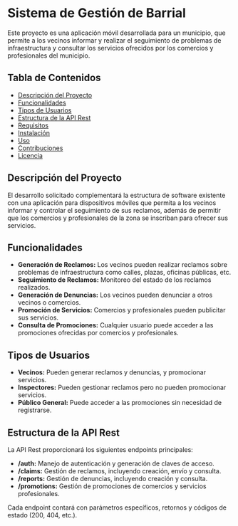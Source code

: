# Sistema de Gestión de Barrial

Este proyecto es una aplicación móvil desarrollada para un municipio, que permite a los vecinos informar y realizar el seguimiento de problemas de infraestructura y consultar los servicios ofrecidos por los comercios y profesionales del municipio.

## Tabla de Contenidos
- [Descripción del Proyecto](#descripción-del-proyecto)
- [Funcionalidades](#funcionalidades)
- [Tipos de Usuarios](#tipos-de-usuarios)
- [Estructura de la API Rest](#estructura-de-la-api-rest)
- [Requisitos](#requisitos)
- [Instalación](#instalación)
- [Uso](#uso)
- [Contribuciones](#contribuciones)
- [Licencia](#licencia)

## Descripción del Proyecto
El desarrollo solicitado complementará la estructura de software existente con una aplicación para dispositivos móviles que permita a los vecinos informar y controlar el seguimiento de sus reclamos, además de permitir que los comercios y profesionales de la zona se inscriban para ofrecer sus servicios.

## Funcionalidades
- **Generación de Reclamos:** Los vecinos pueden realizar reclamos sobre problemas de infraestructura como calles, plazas, oficinas públicas, etc.
- **Seguimiento de Reclamos:** Monitoreo del estado de los reclamos realizados.
- **Generación de Denuncias:** Los vecinos pueden denunciar a otros vecinos o comercios.
- **Promoción de Servicios:** Comercios y profesionales pueden publicitar sus servicios.
- **Consulta de Promociones:** Cualquier usuario puede acceder a las promociones ofrecidas por comercios y profesionales.

## Tipos de Usuarios
- **Vecinos:** Pueden generar reclamos y denuncias, y promocionar servicios.
- **Inspectores:** Pueden gestionar reclamos pero no pueden promocionar servicios.
- **Público General:** Puede acceder a las promociones sin necesidad de registrarse.

## Estructura de la API Rest
La API Rest proporcionará los siguientes endpoints principales:
- **/auth:** Manejo de autenticación y generación de claves de acceso.
- **/claims:** Gestión de reclamos, incluyendo creación, envío y consulta.
- **/reports:** Gestión de denuncias, incluyendo creación y consulta.
- **/promotions:** Gestión de promociones de comercios y servicios profesionales.
  
Cada endpoint contará con parámetros específicos, retornos y códigos de estado (200, 404, etc.).
